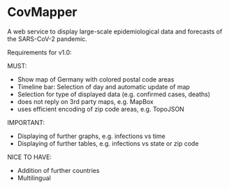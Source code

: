 # CovMapper
A web service to display large-scale epidemiological data and forecasts of the SARS-CoV-2 pandemic.

Requirements for v1.0:

MUST:
- Show map of Germany with colored postal code areas
- Timeline bar: Selection of day and automatic update of map
- Selection for type of displayed data (e.g. confirmed cases, deaths)
- does not reply on 3rd party maps, e.g. MapBox
- uses efficient encoding of zip code areas, e.g. TopoJSON

IMPORTANT:
- Displaying of further graphs, e.g. infections vs time
- Displaying of further tables, e.g. infections vs state or zip code

NICE TO HAVE:
- Addition of further countries
- Multilingual
